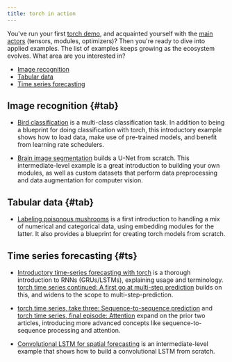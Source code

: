 ```yaml
---
title: torch in action
---
```


You've run your first [torch demo](/start/), and acquainted yourself with the [main actors](/technical/) (tensors, modules, optimizers)? Then you're ready to dive into applied examples. The list of examples keeps growing as the ecosystem evolves. What area are you interested in?

-   [Image recognition](#imag)
-   [Tabular data](#tab)
-   [Time series forecasting](#ts)

## Image recognition {#tab}

-   [Bird classification](https://blogs.rstudio.com/ai/posts/2020-10-19-torch-image-classification/) is a multi-class classification task. In addition to being a blueprint for doing classification with torch, this introductory example shows how to load data, make use of pre-trained models, and benefit from learning rate schedulers.

-   [Brain image segmentation](https://blogs.rstudio.com/ai/posts/2020-11-30-torch-brain-segmentation/) builds a U-Net from scratch. This intermediate-level example is a great introduction to building your own modules, as well as custom datasets that perform data preprocessing and data augmentation for computer vision.

## Tabular data {#tab}

-   [Labeling poisonous mushrooms](https://blogs.rstudio.com/ai/posts/2020-11-03-torch-tabular/) is a first introduction to handling a mix of numerical and categorical data, using embedding modules for the latter. It also provides a blueprint for creating torch models from scratch.

## Time series forecasting {#ts}

-   [Introductory time-series forecasting with torch](https://blogs.rstudio.com/ai/posts/2021-03-10-forecasting-time-series-with-torch_1/) is a thorough introduction to RNNs (GRUs/LSTMs), explaining usage and terminology. [torch time series continued: A first go at multi-step prediction](https://blogs.rstudio.com/ai/posts/2021-03-11-forecasting-time-series-with-torch_2/) builds on this, and widens to the scope to multi-step-prediction.

-   [torch time series, take three: Sequence-to-sequence prediction](https://blogs.rstudio.com/ai/posts/2021-03-16-forecasting-time-series-with-torch_3/) and [torch time series, final episode: Attention](https://blogs.rstudio.com/ai/posts/2021-03-19-forecasting-time-series-with-torch_4/) expand on the prior two articles, introducing more advanced concepts like sequence-to-sequence processing and attention.

-   [Convolutional LSTM for spatial forecasting](https://blogs.rstudio.com/ai/posts/2020-12-17-torch-convlstm/) is an intermediate-level example that shows how to build a convolutional LSTM from scratch.
